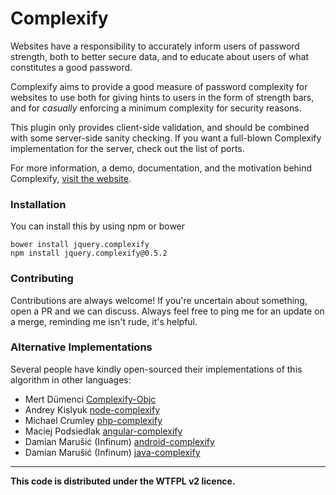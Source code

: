 Complexify
====================

Websites have a responsibility to accurately inform users of password strength, both to better secure data, and to educate about users of what constitutes a good password.

Complexify aims to provide a good measure of password complexity for websites to use both for giving hints to users in the form of strength bars, and for *casually* enforcing a minimum complexity for security reasons.

This plugin only provides client-side validation, and should be combined with some server-side sanity checking. If you want a full-blown Complexify implementation for the server, check out the list of ports.

For more information, a demo, documentation, and the motivation behind Complexify, [visit the website](http://danpalmer.me/jquery-complexify).

### Installation

You can install this by using npm or bower

    bower install jquery.complexify
    npm install jquery.complexify@0.5.2

### Contributing

Contributions are always welcome! If you're uncertain about something, open a PR and we can discuss. Always feel free to ping me for an update on a merge, reminding me isn't rude, it's helpful.


### Alternative Implementations

Several people have kindly open-sourced their implementations of this algorithm in other languages:

 - Mert Dümenci [Complexify-Objc](https://github.com/mertdumenci/Complexify-ObjC)
 - Andrey Kislyuk [node-complexify](https://github.com/kislyuk/node-complexify)
 - Michael Crumley [php-complexify](https://github.com/mcrumley/php-complexify/)
 - Maciej Podsiedlak [angular-complexify](https://github.com/Kraku/angular-complexify/)
 - Damian Marušić (Infinum) [android-complexify](https://github.com/infinum/android-complexify)
 - Damian Marušić (Infinum) [java-complexify](https://github.com/infinum/java-complexify)
- - -

**This code is distributed under the WTFPL v2 licence.**
